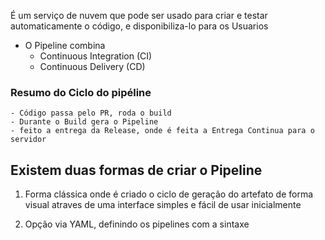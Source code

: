 É um serviço de nuvem que pode ser usado para criar e testar automaticamente o código, e disponibiliza-lo para os Usuarios

- O Pipeline combina
    - Continuous Integration (CI)
    - Continuous Delivery (CD)

### **Resumo do Ciclo do pipéline**

    - Código passa pelo PR, roda o build
    - Durante o Build gera o Pipeline
    - feito a entrega da Release, onde é feita a Entrega Continua para o servidor

## Existem duas formas de criar o Pipeline

1. Forma clássica onde é criado o ciclo de geração do artefato de forma visual atraves de uma interface simples e fácil de usar inicialmente

2. Opção via YAML, definindo os pipelines com a sintaxe